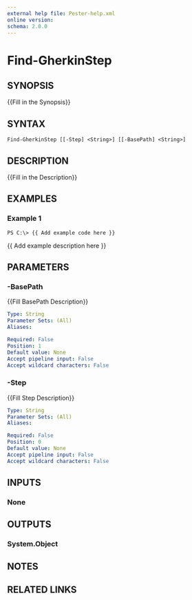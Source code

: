```yaml
---
external help file: Pester-help.xml
online version: 
schema: 2.0.0
---
```


# Find-GherkinStep

## SYNOPSIS
{{Fill in the Synopsis}}

## SYNTAX

```
Find-GherkinStep [[-Step] <String>] [[-BasePath] <String>]
```

## DESCRIPTION
{{Fill in the Description}}

## EXAMPLES

### Example 1
```
PS C:\> {{ Add example code here }}
```

{{ Add example description here }}

## PARAMETERS

### -BasePath
{{Fill BasePath Description}}

```yaml
Type: String
Parameter Sets: (All)
Aliases: 

Required: False
Position: 1
Default value: None
Accept pipeline input: False
Accept wildcard characters: False
```

### -Step
{{Fill Step Description}}

```yaml
Type: String
Parameter Sets: (All)
Aliases: 

Required: False
Position: 0
Default value: None
Accept pipeline input: False
Accept wildcard characters: False
```

## INPUTS

### None


## OUTPUTS

### System.Object

## NOTES

## RELATED LINKS

